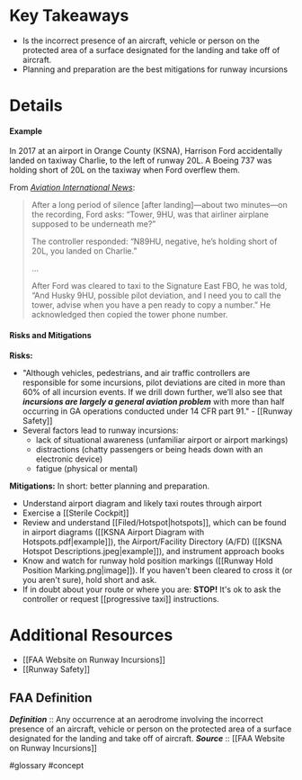 # Key Takeaways
- Is the incorrect presence of an aircraft, vehicle or person on the protected area of a surface designated for the landing and take off of aircraft.
- Planning and preparation are the best mitigations for runway incursions

# Details
#### Example
In 2017 at an airport in Orange County (KSNA), Harrison Ford accidentally landed on taxiway Charlie, to the left of runway 20L. A Boeing 737 was holding short of 20L on the taxiway when Ford overflew them.

From *[Aviation International News](https://www.ainonline.com/aviation-news/general-aviation/2017-05-16/faa-opts-out-punishment-harrison-ford-taxiway-landing)*:
> After a long period of silence [after landing]—about two minutes—on the recording, Ford asks: “Tower, 9HU, was that airliner airplane supposed to be underneath me?”
> 
> The controller responded: “N89HU, negative, he’s holding short of 20L, you landed on Charlie.”
> 
> ...
> 
> After Ford was cleared to taxi to the Signature East FBO, he was told, “And Husky 9HU, possible pilot deviation, and I need you to call the tower, advise when you have a pen ready to copy a number.” He acknowledged then copied the tower phone number.

#### Risks and Mitigations
**Risks:**
- "Although vehicles, pedestrians, and air traffic controllers are responsible for some incursions, pilot deviations are cited in more than 60% of all incursion events. If we drill down further, we’ll also see that ***incursions are largely a general aviation problem*** with more than half occurring in GA operations conducted under 14 CFR part 91." - [[Runway Safety]]
- Several factors lead to runway incursions:
	- lack of situational awareness (unfamiliar airport or airport markings)
	- distractions (chatty passengers or being heads down with an electronic device)
	- fatigue (physical or mental)

**Mitigations:**
In short: better planning and preparation.
- Understand airport diagram and likely taxi routes through airport
- Exercise a [[Sterile Cockpit]]
- Review and understand [[Filed/Hotspot|hotspots]], which can be found in airport diagrams ([[KSNA Airport Diagram with Hotspots.pdf|example]]), the Airport/Facility Directory (A/FD) ([[KSNA Hotspot Descriptions.jpeg|example]]), and instrument approach books
- Know and watch for runway hold position markings ([[Runway Hold Position Marking.png|image]]). If you haven't been cleared to cross it (or you aren't sure), hold short and ask.
- If in doubt about your route or where you are: **STOP!** It's ok to ask the controller or request [[progressive taxi]] instructions.

# Additional Resources
- [[FAA Website on Runway Incursions]]
- [[Runway Safety]]

## FAA Definition
***Definition***    :: Any occurrence at an aerodrome involving the incorrect presence of an aircraft, vehicle or person on the protected area of a surface designated for the landing and take off of aircraft.
***Source***         :: [[FAA Website on Runway Incursions]]

#glossary #concept